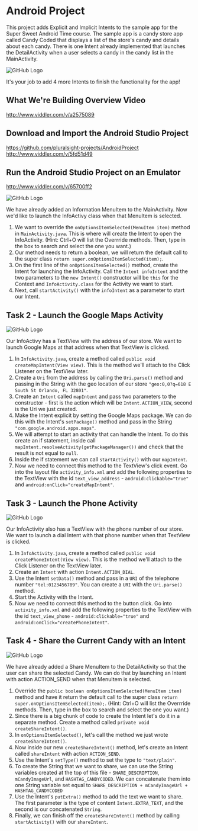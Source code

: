 # Android Project
This project adds Explicit and Implicit Intents to the sample app for the Super Sweet Android Time course.  The sample app is a candy store app called Candy Coded that displays a list of the store's candy and details about each candy.  There is one Intent already implemented that launches the DetailActivity when a user selects a candy in the candy list in the MainActivity.

![GitHub Logo](/images/DetailIntent.png)

It's your job to add 4 more Intents to finish the functionality for the app!

## What We're Building Overview Video
http://www.viddler.com/v/a2575089


## Download and Import the Android Studio Project
https://github.com/pluralsight-projects/AndroidProject
http://www.viddler.com/v/5fd51d49

## Run the Android Studio Project on an Emulator
http://www.viddler.com/v/65700ff2

![GitHub Logo](/images/InfoIntent.png)

We have already added an Information MenuItem to the MainActivity. Now we'd like to launch the InfoActivy class when that MenuItem is selected.
1. We want to override the `onOptionsItemSelected(MenuItem item)` method in `MainActivity.java`.  This is where will create the Intent to open the InfoActivity. (Hint: Ctrl+O will list the Overrride methods.  Then, type in the box to search and select the one you want.)
2. Our method needs to return a boolean, we will return the default call to the super class `return super.onOptionsItemSelected(item);`.
3. On the first line of the `onOptionsItemSelected()` method, create the Intent for launching the InfoActivity.  Call the `Intent infoIntent` and the two parameters to the `new Intent()` constructor will be `this` for the Context and `InfoActivity.class` for the Activity we want to start.
3. Next, call `startActivity()` with the `infoIntent` as a parameter to start our Intent.

## Task 2 - Launch the Google Maps Activity

![GitHub Logo](/images/MapIntent.png)

Our InfoActivy has a TextView with the address of our store.  We want to launch Google Maps at that address when that TextView is clicked.
1. In `InfoActivity.java`, create a method called `public void createMapIntent(View view)`.  This is the method we'll attach to the Click Listener on the TextView later.
2. Create a `Uri` from the address by calling the `Uri.parse()` method and passing in the String with the geo location of our store `"geo:0,0?q=618 E South St Orlando, FL 32801"`.
3. Create an `Intent` called `mapIntent` and pass two parameters to the constructor - first is the action which will be `Intent.ACTION_VIEW`, second is the Uri we just created.
4. Make the Intent explicit by setting the Google Maps package. We can do this with the Intent's `setPackage()` method and pass in the String `"com.google.android.apps.maps"`.
5. We will attempt to start an activity that can handle the Intent.  To do this create an if statement, inside call `mapIntent.resolveActivity(getPackageManager())` and check that the result is not equal to `null`.
6. Inside the if statement we can call `startActivity()` with our `mapIntent`.
7. Now we need to connect this method to the TextView's click event. Go into the layout file `activity_info.xml` and add the following properties to the TextView with the id `text_view_address` - `android:clickable="true"` and `android:onClick="createMapIntent"`.

## Task 3 - Launch the Phone Activity

![GitHub Logo](/images/PhoneIntent.png)

Our InfoActivity also has a TextView with the phone number of our store.  We want to launch a dial Intent with that phone number when that TextView is clicked.
1. In `InfoActivity.java`, create a method called `public void createPhoneIntent(View view)`.  This is the method we'll attach to the Click Listener on the TextView later.
2. Create an `Intent` with action `Intent.ACTION_DIAL`.
3. Use the Intent `setData()` method and pass in a `URI` of the telephone number `"tel:0123456789"`. You can create a `URI` with the `Uri.parse()` method.
4. Start the Activity with the Intent.
5. Now we need to connect this method to the button click. Go into `activity_info.xml` and add the following properties to the TextView with the id `text_view_phone` - `android:clickable="true"` and `android:onClick="createPhoneIntent"`.

## Task 4 - Share the Current Candy with an Intent

![GitHub Logo](/images/ShareIntent.png)

We have already added a Share MenuItem to the DetailActivity so that the user can share the selected Candy. We can do that by launching an Intent with action ACTION_SEND when that MenuItem is selected.
1. Override the `public boolean onOptionsItemSelected(MenuItem item)` method and have it return the default call to the super class `return super.onOptionsItemSelected(item);`.  (Hint: Ctrl+O will list the Overrride methods.  Then, type in the box to search and select the one you want.)
2. Since there is a big chunk of code to create the Intent let's do it in a separate method. Create a method called `private void createShareIntent()`.
3. In `onOptionsItemSelected()`, let's call the method we just wrote `createShareIntent()`.
4. Now inside our new `createShareIntent()` method, let's create an Intent called `shareIntent` with action `ACTION_SEND`.
5. Use the Intent's `setType()` method to set the type to `"text/plain"`.
6. To create the String that we want to share, we can use the String variables created at the top of this file - `SHARE_DESCRIPTION`, `mCandyImageUrl`, and `HASHTAG_CANDYCODED`.  We can concatenate them into one String variable set equal to `SHARE_DESCRIPTION + mCandyImageUrl + HASHTAG_CANDYCODED`
7. Use the Intent's `putExtra()` method to add the text we want to share. The first parameter is the type of content `Intent.EXTRA_TEXT`, and the second is our concatenated `String`.
8. Finally, we can finish off the `createShareIntent()` method by calling `startActivity()` with our `shareIntent`.
